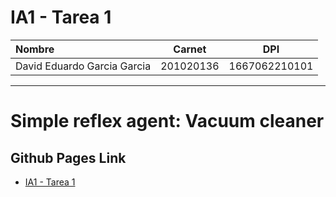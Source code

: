 # IA1 - Tarea 1

| Nombre | Carnet | DPI |
| :--- | :---: | :---: |
| David Eduardo Garcia Garcia | 201020136 | 1667062210101 |

---

# Simple reflex agent: Vacuum cleaner

## Github Pages Link
- [ IA1 - Tarea 1 ](https://bluxd.github.io/ia1/tarea1/index.html)

